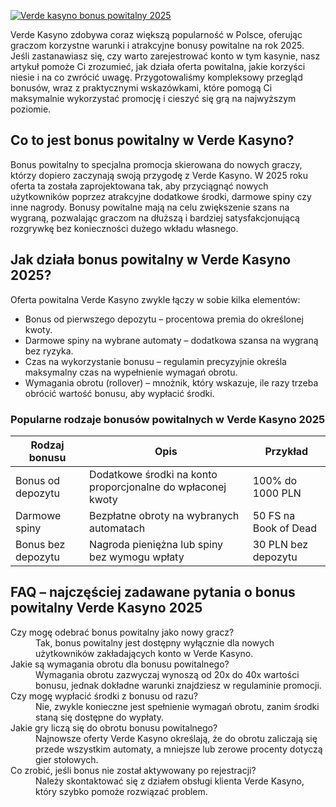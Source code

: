 [![Verde kasyno bonus powitalny 2025](https://123-caf.pages.dev/gitsignup.png)](https://vrmoo.ru/Bt82HjjY)

<p>Verde Kasyno zdobywa coraz większą popularność w Polsce, oferując graczom korzystne warunki i atrakcyjne bonusy powitalne na rok 2025. Jeśli zastanawiasz się, czy warto zarejestrować konto w tym kasynie, nasz artykuł pomoże Ci zrozumieć, jak działa oferta powitalna, jakie korzyści niesie i na co zwrócić uwagę. Przygotowaliśmy kompleksowy przegląd bonusów, wraz z praktycznymi wskazówkami, które pomogą Ci maksymalnie wykorzystać promocję i cieszyć się grą na najwyższym poziomie.</p>  <h2>Co to jest bonus powitalny w Verde Kasyno?</h2> <p>Bonus powitalny to specjalna promocja skierowana do nowych graczy, którzy dopiero zaczynają swoją przygodę z Verde Kasyno. W 2025 roku oferta ta została zaprojektowana tak, aby przyciągnąć nowych użytkowników poprzez atrakcyjne dodatkowe środki, darmowe spiny czy inne nagrody. Bonusy powitalne mają na celu zwiększenie szans na wygraną, pozwalając graczom na dłuższą i bardziej satysfakcjonującą rozgrywkę bez konieczności dużego wkładu własnego.</p>  <h2>Jak działa bonus powitalny w Verde Kasyno 2025?</h2> <p>Oferta powitalna Verde Kasyno zwykle łączy w sobie kilka elementów:</p> <ul>   <li>Bonus od pierwszego depozytu – procentowa premia do określonej kwoty.</li>   <li>Darmowe spiny na wybrane automaty – dodatkowa szansa na wygraną bez ryzyka.</li>   <li>Czas na wykorzystanie bonusu – regulamin precyzyjnie określa maksymalny czas na wypełnienie wymagań obrotu.</li>   <li>Wymagania obrotu (rollover) – mnożnik, który wskazuje, ile razy trzeba obrócić wartość bonusu, aby wypłacić środki.</li> </ul>  <h3>Popularne rodzaje bonusów powitalnych w Verde Kasyno 2025</h3> <table>   <thead>     <tr>       <th>Rodzaj bonusu</th>       <th>Opis</th>       <th>Przykład</th>     </tr>   </thead>   <tbody>     <tr>       <td>Bonus od depozytu</td>       <td>Dodatkowe środki na konto proporcjonalne do wpłaconej kwoty</td>       <td>100% do 1000 PLN</td>     </tr>     <tr>       <td>Darmowe spiny</td>       <td>Bezpłatne obroty na wybranych automatach</td>       <td>50 FS na Book of Dead</td>     </tr>     <tr>       <td>Bonus bez depozytu</td>       <td>Nagroda pieniężna lub spiny bez wymogu wpłaty</td>       <td>30 PLN bez depozytu</td>     </tr>   </tbody> </table>  <h2>FAQ – najczęściej zadawane pytania o bonus powitalny Verde Kasyno 2025</h2> <dl>   <dt>Czy mogę odebrać bonus powitalny jako nowy gracz?</dt>   <dd>Tak, bonus powitalny jest dostępny wyłącznie dla nowych użytkowników zakładających konto w Verde Kasyno.</dd>    <dt>Jakie są wymagania obrotu dla bonusu powitalnego?</dt>   <dd>Wymagania obrotu zazwyczaj wynoszą od 20x do 40x wartości bonusu, jednak dokładne warunki znajdziesz w regulaminie promocji.</dd>    <dt>Czy mogę wypłacić środki z bonusu od razu?</dt>   <dd>Nie, zwykle konieczne jest spełnienie wymagań obrotu, zanim środki staną się dostępne do wypłaty.</dd>    <dt>Jakie gry liczą się do obrotu bonusu powitalnego?</dt>   <dd>Najnowsze oferty Verde Kasyno określają, że do obrotu zaliczają się przede wszystkim automaty, a mniejsze lub zerowe procenty dotyczą gier stołowych.</dd>    <dt>Co zrobić, jeśli bonus nie został aktywowany po rejestracji?</dt>   <dd>Należy skontaktować się z działem obsługi klienta Verde Kasyno, który szybko pomoże rozwiązać problem.</dd> </dl>